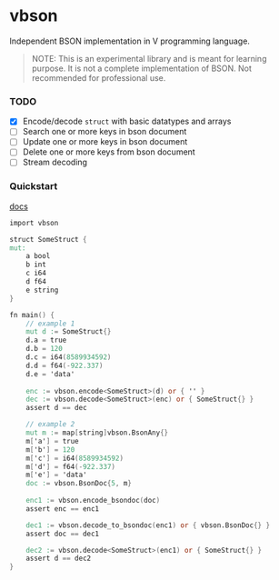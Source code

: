 # vbson

Independent BSON implementation in V programming language.

> NOTE: This is an experimental library and is meant for learning purpose. It is not a complete implementation of BSON. Not recommended for professional use.

### TODO

- [x] Encode/decode `struct` with basic datatypes and arrays
- [ ] Search one or more keys in bson document
- [ ] Update one or more keys in bson document
- [ ] Delete one or more keys from bson document
- [ ] Stream decoding

### Quickstart

[docs](https://github.com/impopular-guy/vbson/blob/main/docs/vbson.md)

```v
import vbson

struct SomeStruct {
mut:
    a bool
    b int
    c i64
    d f64
    e string
}

fn main() {
    // example 1
    mut d := SomeStruct{}
    d.a = true
    d.b = 120
    d.c = i64(8589934592)
    d.d = f64(-922.337)
    d.e = 'data'
    
    enc := vbson.encode<SomeStruct>(d) or { '' }
    dec := vbson.decode<SomeStruct>(enc) or { SomeStruct{} }
    assert d == dec

    // example 2
    mut m := map[string]vbson.BsonAny{}
    m['a'] = true
    m['b'] = 120
    m['c'] = i64(8589934592)
    m['d'] = f64(-922.337)
    m['e'] = 'data'
    doc := vbson.BsonDoc{5, m}
    
    enc1 := vbson.encode_bsondoc(doc)
    assert enc == enc1

    dec1 := vbson.decode_to_bsondoc(enc1) or { vbson.BsonDoc{} }
    assert doc == dec1

    dec2 := vbson.decode<SomeStruct>(enc1) or { SomeStruct{} }
    assert d == dec2
}
```
